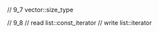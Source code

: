 // 9_7
vector<int>::size_type

// 9_8
// read
list<string>::const_iterator
// write
list<string>::iterator
